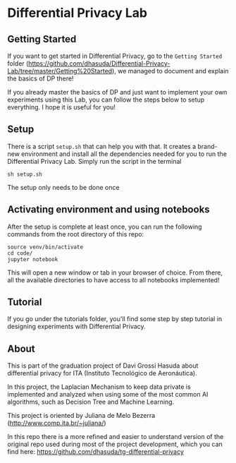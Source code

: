# Differential Privacy Lab
## Getting Started

If you want to get started in Differential Privacy, go to the `Getting Started` folder (https://github.com/dhasuda/Differential-Privacy-Lab/tree/master/Getting%20Started), we managed to document and explain the basics of DP there!

If you already master the basics of DP and just want to implement your own experiments using this Lab, you can follow the steps below to setup everything. I hope it is useful for you!

## Setup

There is a script `setup.sh` that can help you with that. It creates a brand-new environment and install all the dependencies needed for you to run the Differential Privacy Lab. Simply run the script in the terminal

```
sh setup.sh
```

The setup only needs to be done once

## Activating environment and using notebooks

After the setup is complete at least once, you can run the following commands from the root directory of this repo:
```
source venv/bin/activate
cd code/
jupyter notebook
```

This will open a new window or tab in your browser of choice. From there, all the available directories to have access to all notebooks implemented!

## Tutorial

If you go under the tutorials folder, you'll find some step by step tutorial in designing experiments with Differential Privacy.

## About
This is part of the graduation project of Davi Grossi Hasuda about differential privacy for ITA (Instituto Tecnológico de Aeronáutica).

In this project, the Laplacian Mechanism to keep data private is implemented and analyzed when using some of the most common AI algorithms, such as Decision Tree and Machine Learning.

This project is oriented by Juliana de Melo Bezerra (http://www.comp.ita.br/~juliana/)

In this repo there is a more refined and easier to understand version of the original repo used during most of the project development, which you can find here: https://github.com/dhasuda/tg-differential-privacy
